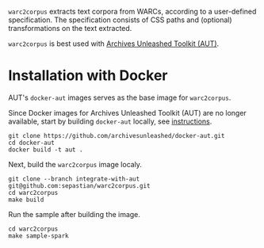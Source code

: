 `warc2corpus` extracts text corpora from WARCs, according to a user-defined specification. The specification consists of CSS paths and (optional) transformations on the text extracted.

`warc2corpus` is best used with [Archives Unleashed Toolkit (AUT)](https://archivesunleashed.org/).


# Installation with Docker

AUT's `docker-aut` images serves as the base image for `warc2corpus`.

Since Docker images for Archives Unleashed Toolkit (AUT) are no longer available,
start by building `docker-aut` locally, see [instructions](https://github.com/archivesunleashed/docker-aut/).

```shell
git clone https://github.com/archivesunleashed/docker-aut.git
cd docker-aut
docker build -t aut .
```

Next, build the `warc2corpus` image localy.

```shell
git clone --branch integrate-with-aut git@github.com:sepastian/warc2corpus.git
cd warc2corpus
make build
```

Run the sample after building the image.

```shell
cd warc2corpus
make sample-spark
```
